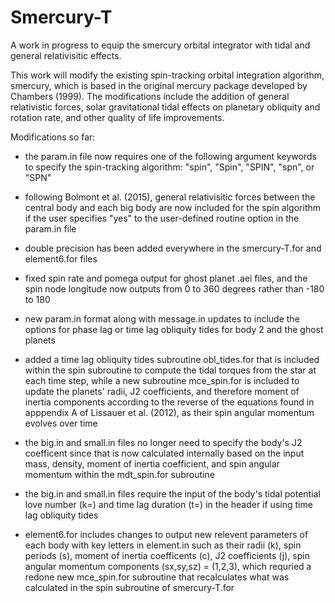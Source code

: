 # Smercury-T
A work in progress to equip the smercury orbital integrator with tidal and general relativisitic effects.

This work will modify the existing spin-tracking orbital integration algorithm, smercury, which is based in the original mercury package developed by Chambers (1999). The modifications include the addition of general relativistic forces, solar gravitational tidal effects on planetary obliquity and rotation rate, and other quality of life improvements. 

Modifications so far:

- the param.in file now requires one of the following argument keywords to specify the spin-tracking algorithm: "spin", "Spin", "SPIN", "spn", or "SPN"

- following Bolmont et al. (2015), general relativisitic forces between the central body and each big body are now included for the spin algorithm if the user specifies "yes" to the user-defined routine option in the param.in file

- double precision has been added everywhere in the smercury-T.for and element6.for files

- fixed spin rate and pomega output for ghost planet .aei files, and the spin node longitude now outputs from 0 to 360 degrees rather than -180 to 180

- new param.in format along with message.in updates to include the options for phase lag or time lag obliquity tides for body 2 and the ghost planets

- added a time lag obliquity tides subroutine obl_tides.for that is included within the spin subroutine to compute the tidal torques from the star at each time step, while a new subroutine mce_spin.for is included to update the planets' radii, J2 coefficients, and therefore moment of inertia components according to the reverse of the equations found in apppendix A of Lissauer et al. (2012), as their spin angular momentum evolves over time

- the big.in and small.in files no longer need to specify the body's J2 coefficent since that is now calculated internally based on the input mass, density, moment of inertia coefficient, and spin angular momentum within the mdt_spin.for subroutine

- the big.in and small.in files require the input of the body's tidal potential love number (k=) and time lag duration (t=) in the header if using time lag obliquity tides

- element6.for includes changes to output new relevent parameters of each body with key letters in element.in such as their radii (k), spin periods (s), moment of inertia coefficents (c), J2 coefficients (j), spin angular momentum components (sx,sy,sz) = (1,2,3), which requried a redone new mce_spin.for subroutine that recalculates what was calculated in the spin subroutine of smercury-T.for
